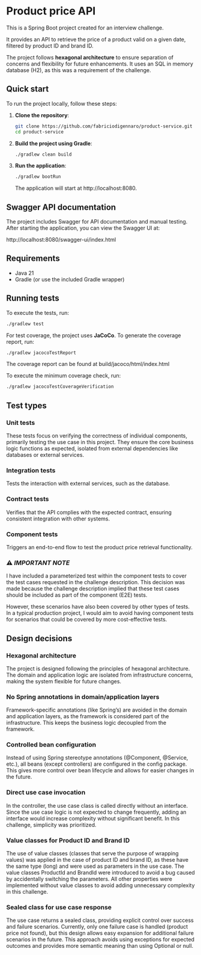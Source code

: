 # Product price API

This is a Spring Boot project created for an interview challenge. 

It provides an API to retrieve the price of a product valid on a given date, filtered by product ID and brand ID. 

The project follows **hexagonal architecture** to ensure separation of concerns and flexibility for future enhancements.
It uses an SQL in memory database (H2), as this was a requirement of the challenge.

## Quick start

To run the project locally, follow these steps:

1. **Clone the repository**:
   ```bash
   git clone https://github.com/fabriciodigennaro/product-service.git
   cd product-service
   ```

2. **Build the project using Gradle**:

   ```bash
   ./gradlew clean build
   ```

3. **Run the application**:

   ```bash
   ./gradlew bootRun
   ```  
   The application will start at http://localhost:8080.

## Swagger API documentation
The project includes Swagger for API documentation and manual testing. After starting the application, you can view the
Swagger UI at:

http://localhost:8080/swagger-ui/index.html

## Requirements
- Java 21
- Gradle (or use the included Gradle wrapper)

## Running tests
To execute the tests, run:

```bash
./gradlew test
```

For test coverage, the project uses **JaCoCo**. To generate the coverage report, run:

```bash
./gradlew jacocoTestReport
```
The coverage report can be found at build/jacoco/html/index.html

To execute the minimum coverage check, run:
```bash
./gradlew jacocoTestCoverageVerification
```

## Test types

### Unit tests
These tests focus on verifying the correctness of individual components, primarily testing the use case in this project.
They ensure the core business logic functions as expected, isolated from external dependencies like databases or
external services.

### Integration tests
Tests the interaction with external services, such as the database.

### Contract tests
Verifies that the API complies with the expected contract, ensuring consistent integration with other systems.

### Component tests
Triggers an end-to-end flow to test the product price retrieval functionality.

### ⚠️ *IMPORTANT NOTE*
I have included a parameterized test within the component tests to cover the test cases requested in the challenge
description. 
This decision was made because the challenge description implied that these test cases should be included as part of
the component (E2E) tests.

However, these scenarios have also been covered by other types of tests. In a typical production project, I would aim
to avoid having component tests for scenarios that could be covered by more cost-effective tests.


## Design decisions

### Hexagonal architecture
The project is designed following the principles of hexagonal architecture. The domain and application logic are
isolated from infrastructure concerns, making the system flexible for future changes.

### No Spring annotations in domain/application layers
Framework-specific annotations (like Spring’s) are avoided in the domain and application layers, as the framework is
considered part of the infrastructure.
This keeps the business logic decoupled from the framework.

### Controlled bean configuration
Instead of using Spring stereotype annotations (@Component, @Service, etc.), all beans (except controllers) are 
configured in the config package.
This gives more control over bean lifecycle and allows for easier changes in the future.

### Direct use case invocation
In the controller, the use case class is called directly without an interface. Since the use case logic is not expected
to change frequently, adding an interface would increase complexity without significant benefit.
In this challenge, simplicity was prioritized.

### Value classes for Product ID and Brand ID
The use of value classes (classes that serve the purpose of wrapping values) was applied in the case of product ID and
brand ID, as these have the same type (long) and were used as parameters in the use case.
The value classes ProductId and BrandId were introduced to avoid a bug caused by accidentally switching the parameters.
All other properties were implemented without value classes to avoid adding unnecessary complexity in this challenge.

### Sealed class for use case response
The use case returns a sealed class, providing explicit control over success and failure scenarios.
Currently, only one failure case is handled (product price not found), but this design allows easy expansion for additional
failure scenarios in the future.
This approach avoids using exceptions for expected outcomes and provides more semantic meaning than using Optional or null.